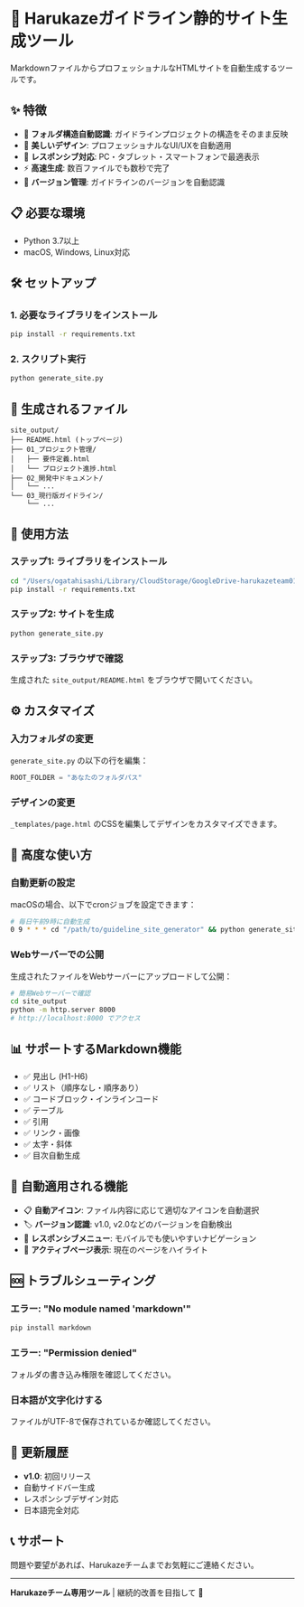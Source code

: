 # 🚀 Harukazeガイドライン静的サイト生成ツール

MarkdownファイルからプロフェッショナルなHTMLサイトを自動生成するツールです。

## ✨ 特徴

- 📁 **フォルダ構造自動認識**: ガイドラインプロジェクトの構造をそのまま反映
- 🎨 **美しいデザイン**: プロフェッショナルなUI/UXを自動適用
- 📱 **レスポンシブ対応**: PC・タブレット・スマートフォンで最適表示
- ⚡ **高速生成**: 数百ファイルでも数秒で完了
- 🔄 **バージョン管理**: ガイドラインのバージョンを自動認識

## 📋 必要な環境

- Python 3.7以上
- macOS, Windows, Linux対応

## 🛠️ セットアップ

### 1. 必要なライブラリをインストール

```bash
pip install -r requirements.txt
```

### 2. スクリプト実行

```bash
python generate_site.py
```

## 📁 生成されるファイル

```
site_output/
├── README.html (トップページ)
├── 01_プロジェクト管理/
│   ├── 要件定義.html
│   └── プロジェクト進捗.html
├── 02_開発中ドキュメント/
│   └── ...
└── 03_現行版ガイドライン/
    └── ...
```

## 🎯 使用方法

### ステップ1: ライブラリをインストール
```bash
cd "/Users/ogatahisashi/Library/CloudStorage/GoogleDrive-harukazeteam01@gmail.com/My Drive/HarukazeDatabase/guideline_site_generator"
pip install -r requirements.txt
```

### ステップ2: サイトを生成
```bash
python generate_site.py
```

### ステップ3: ブラウザで確認
生成された `site_output/README.html` をブラウザで開いてください。

## ⚙️ カスタマイズ

### 入力フォルダの変更
`generate_site.py` の以下の行を編集：

```python
ROOT_FOLDER = "あなたのフォルダパス"
```

### デザインの変更
`_templates/page.html` のCSSを編集してデザインをカスタマイズできます。

## 🔧 高度な使い方

### 自動更新の設定
macOSの場合、以下でcronジョブを設定できます：

```bash
# 毎日午前9時に自動生成
0 9 * * * cd "/path/to/guideline_site_generator" && python generate_site.py
```

### Webサーバーでの公開
生成されたファイルをWebサーバーにアップロードして公開：

```bash
# 簡易Webサーバーで確認
cd site_output
python -m http.server 8000
# http://localhost:8000 でアクセス
```

## 📊 サポートするMarkdown機能

- ✅ 見出し (H1-H6)
- ✅ リスト（順序なし・順序あり）
- ✅ コードブロック・インラインコード
- ✅ テーブル
- ✅ 引用
- ✅ リンク・画像
- ✅ 太字・斜体
- ✅ 目次自動生成

## 🎨 自動適用される機能

- 📋 **自動アイコン**: ファイル内容に応じて適切なアイコンを自動選択
- 🏷️ **バージョン認識**: v1.0, v2.0などのバージョンを自動検出
- 📱 **レスポンシブメニュー**: モバイルでも使いやすいナビゲーション
- 🎯 **アクティブページ表示**: 現在のページをハイライト

## 🆘 トラブルシューティング

### エラー: "No module named 'markdown'"
```bash
pip install markdown
```

### エラー: "Permission denied"
フォルダの書き込み権限を確認してください。

### 日本語が文字化けする
ファイルがUTF-8で保存されているか確認してください。

## 🔄 更新履歴

- **v1.0**: 初回リリース
- 自動サイドバー生成
- レスポンシブデザイン対応
- 日本語完全対応

## 📞 サポート

問題や要望があれば、Harukazeチームまでお気軽にご連絡ください。

---

**Harukazeチーム専用ツール** | 継続的改善を目指して 🚀